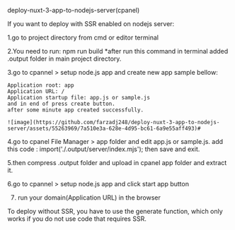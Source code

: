 deploy-nuxt-3-app-to-nodejs-server(cpanel)

If you want to deploy with SSR enabled on nodejs server:

1.go to project directory from cmd or editor terminal

2.You need to run:
    npm run build
    *after run this command in terminal added .output folder in main project directory.
    
3.go to cpannel > setup node.js app and create new app sample bellow:

    Application root: app
    Application URL: / 
    Application startup file: app.js or sample.js
    and in end of press create button.
    after some minute app created successfully.

    ![image](https://github.com/farzadj248/deploy-nuxt-3-app-to-nodejs-server/assets/55263969/7a510e3a-628e-4d95-bc61-6a9e55aff493)# 
    
4.go to cpanel File Manager > app folder and edit app.js or sample.js.
  add this code : import('./.output/server/index.mjs');
  then save and exit.

5.then compress .output folder and upload in cpanel app folder and extract it.

6.go to cpannel > setup node.js app and click start app button

7. run your domain(Application URL) in the browser

To deploy without SSR, you have to use the generate function, which only works if you do not use code that requires SSR.

